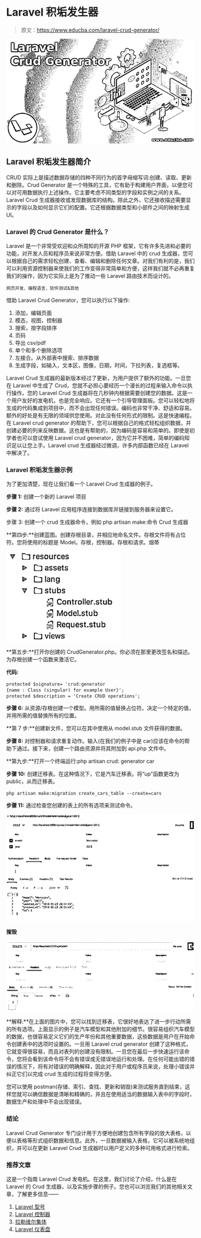 # Laravel 积垢发生器

> 原文：<https://www.educba.com/laravel-crud-generator/>

![Laravel Crud Generator](img/09971f30e4bfc52178dc2a9e48b0efa1.png)



## Laravel 积垢发生器简介

CRUD 实际上是描述数据存储的四种不同行为的首字母缩写词:创建、读取、更新和删除。Crud Generator 是一个特殊的工具，它有助于构建用户界面，以便您可以对可用数据执行上述操作。它主要考虑不同类型的字段和实例之间的关系。Laravel Crud 生成器接收或发现数据库的结构。除此之外，它还接收描述需要显示的字段以及如何显示它们的配置。它还根据数据类型和小部件之间的映射生成 UI。

### Laravel 的 Crud Generator 是什么？

Laravel 是一个非常受欢迎和众所周知的开源 PHP 框架，它有许多先进和必要的功能，对开发人员和程序员来说非常方便。借助 Laravel 中的 crud 生成器，您可以根据自己的需求轻松创建、查看、编辑和删除任何文章。对我们有利的是，我们可以利用资源控制器来使我们的工作变得非常简单和方便，这样我们就不必再重复我们的操作，因为它实际上是为了推动一些 Laravel 路由技术而设计的。

<small>网页开发、编程语言、软件测试&其他</small>

借助 Laravel Crud Generator，您可以执行以下操作:

1.  添加，编辑页面
2.  模态，视图，控制器
3.  搜索，按字段排序
4.  页码
5.  导出 csv/pdf
6.  单个和多个删除选项
7.  左接合。从外部表中搜索、排序数据
8.  生成字段，如输入，文本区，图像，日期，时间，下拉列表，复选框等。

Laravel Crud 生成器的最新版本经过了更新，为用户提供了额外的功能。一旦您在 Laravel 中生成了 Crud，您就不必担心要经历一个漫长的过程来输入命令以执行操作。您的 Laravel Crud 生成器将在几秒钟内根据需要创建您的数据。这是一个用户友好的发电机，也是完全响应。它还有一个引导管理面板。您可以轻松地将生成的代码集成到项目中，而不会出现任何错误。编码也非常干净、舒适和容易。额外的好处是有无限的领域供您使用。对此没有任何形式的限制。这是快速编程。在 Laravel crud generator 的帮助下，您可以根据自己的格式轻松组织数据，并创建必要的列来反映数据。这也是有帮助的，因为编码是容易和简单的。即使是初学者也可以尝试使用 Laravel crud generator，因为它并不困难，简单的编码知识足以让您上手。Laravel crud 生成器经过微调，许多内部函数已经在 Laravel 中解决了。

### Laravel 积垢发生器示例

为了更加清楚，现在让我们看一个 Laravel Crud 生成器的例子。

**步骤 1:** 创建一个新的 Laravel 项目

**步骤 2:** 通过将 Laravel 应用程序连接到数据库并链接到服务器来设置它。

步骤 3: 创建一个 crud 生成器命令，例如 php artisan make:命令 Crud 生成器

**第四步:**创建蓝图。创建存根目录，并相应地命名文件。存根文件将有占位符。您将使用的标题是 Model。存根，控制器。存根和请求。烟蒂

![Laravel Crud Generator1](img/fc0f16a75f1771bebb097d1acc7ff42d.png)



**第五步:**打开你创建的 CrudGenerator.php。你必须在那里更改签名和描述。为存根创建一个函数来激活它。

**代码:**

```
protected $signature= 'crud:generator
{name : Class (singular) for example User}';
protected $description = 'Create CRUD operations';
```

**步骤 6:** 从资源/存根创建一个模型。用所需的值替换占位符。决定一个特定的值，并用所需的值替换所有的位置。

**第 7 步:**创建新文件，您可以在其中使用从 model.stub 文件获得的数据。

**步骤 8:** 对控制器和请求重复动作。输入(在我们的例子中是 car)应该在命令的帮助下通过。接下来，创建一个路由资源并将其附加到 api.php 文件中。

**第九步:**打开一个终端运行:php artisan crud: generator car

**步骤 10:** 创建迁移表。在这种情况下，它是汽车迁移表。将“up”函数更改为 public，从而迁移表。

```
php artisan make:migration create_cars_table --create=cars
```

**步骤 11:** 通过检查您创建的表上的所有选项来测试命令。

![Laravel Crud Generator2](img/3911e4ca654206f5d3b0668a5ef5217c.png)



**摧毁**

![LARAVEL2](img/9bf8c555615777ea578e58590f49aee5.png)



**解释:**在上面的图片中，您可以找到迁移表，它很好地表达了进一步行动所需的所有选项。上面显示的例子是汽车模型和其他附加的细节。很容易组织汽车模型的数据，也很容易定义它们的生产年份和其他重要数据，这些数据是用户在开始命令创建表中的选项时设置的。一旦用 Laravel crud generator 创建了这种格式，它就变得很容易，而且对表列的创建没有限制。一旦您在最后一步快速运行该命令，您将会看到该命令将不会有错误或无错误地运行和处理。在任何可能出错的错误的情况下，将有对错误的明确解释，因此对于用户或程序员来说，处理小错误并纠正它们以完成 crud 生成的过程将变得方便。

您可以使用 postman(存储、索引、查找、更新和销毁)来测试服务直到结束，这样您就可以确信数据是清晰和精确的，并且在使用适当的数据输入表中的字段时，数据生产和处理中不会出现错误。

### 结论

Laravel Crud Generator 专门设计用于方便地创建包含所有字段的放大表格，以便以表格等形式组织数据和信息。此外，一旦数据被输入表格，它可以被系统地组织，并可以在更新 Laravel Crud 生成器时以用户定义的多种可用格式进行检索。

### 推荐文章

这是一个指南 Laravel Crud 发电机。在这里，我们讨论了介绍，什么是在 Laravel 的 Crud 生成器，以及实施步骤的例子。您也可以浏览我们的其他相关文章，了解更多信息——

1.  [Laravel 型号](https://www.educba.com/laravel-models/)
2.  [Laravel 控制器](https://www.educba.com/laravel-controllers/)
3.  [拉勒维尔集体](https://www.educba.com/laravel-collective/)
4.  [Laravel 仪表盘](https://www.educba.com/laravel-dashboard/)






